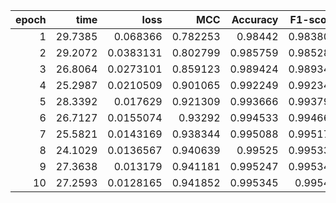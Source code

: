 |   epoch |    time |      loss |      MCC |   Accuracy |   F1-score |
|--------:|--------:|----------:|---------:|-----------:|-----------:|
|       1 | 29.7385 | 0.068366  | 0.782253 |   0.98442  |   0.983805 |
|       2 | 29.2072 | 0.0383131 | 0.802799 |   0.985759 |   0.985289 |
|       3 | 26.8064 | 0.0273101 | 0.859123 |   0.989424 |   0.989342 |
|       4 | 25.2987 | 0.0210509 | 0.901065 |   0.992249 |   0.992344 |
|       5 | 28.3392 | 0.017629  | 0.921309 |   0.993666 |   0.993799 |
|       6 | 26.7127 | 0.0155074 | 0.93292  |   0.994533 |   0.994664 |
|       7 | 25.5821 | 0.0143169 | 0.938344 |   0.995088 |   0.995172 |
|       8 | 24.1029 | 0.0136567 | 0.940639 |   0.99525  |   0.995336 |
|       9 | 27.3638 | 0.013179  | 0.941181 |   0.995247 |   0.995346 |
|      10 | 27.2593 | 0.0128165 | 0.941852 |   0.995345 |   0.99543  |